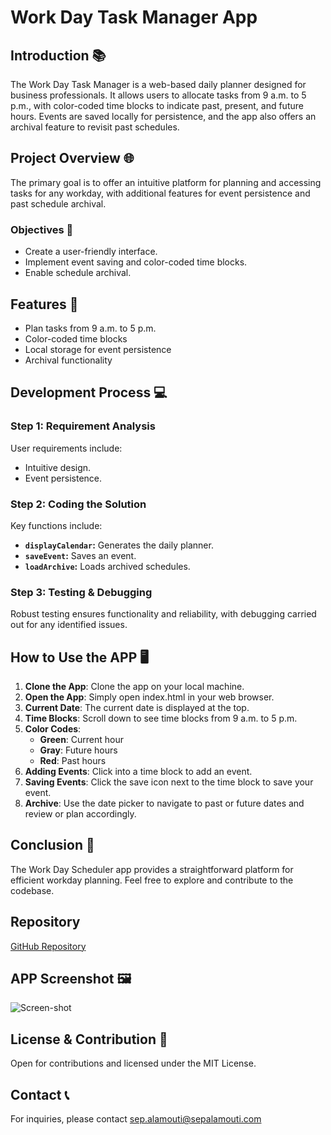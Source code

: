 # Work Day Task Manager App

## Introduction 📚

The Work Day Task Manager is a web-based daily planner designed for business professionals. It allows users to allocate tasks from 9 a.m. to 5 p.m., with color-coded time blocks to indicate past, present, and future hours. Events are saved locally for persistence, and the app also offers an archival feature to revisit past schedules.
## Project Overview 🌐

The primary goal is to offer an intuitive platform for planning and accessing tasks for any workday, with additional features for event persistence and past schedule archival.

### Objectives 🎯

- Create a user-friendly interface.
- Implement event saving and color-coded time blocks.
- Enable schedule archival.

## Features 📝

- Plan tasks from 9 a.m. to 5 p.m.
- Color-coded time blocks
- Local storage for event persistence
- Archival functionality

## Development Process 💻

### Step 1: Requirement Analysis

User requirements include:
- Intuitive design.
- Event persistence.

### Step 2: Coding the Solution

Key functions include:

- **`displayCalendar`:** Generates the daily planner.
- **`saveEvent`:** Saves an event.
- **`loadArchive`:** Loads archived schedules.

### Step 3: Testing & Debugging

Robust testing ensures functionality and reliability, with debugging carried out for any identified issues.

## How to Use the APP 🖥️

1. **Clone the App**: Clone the app on your local machine.
1. **Open the App**: Simply open index.html in your web browser.
2. **Current Date**: The current date is displayed at the top.
3. **Time Blocks**: Scroll down to see time blocks from 9 a.m. to 5 p.m.
4. **Color Codes**:
    - **Green**: Current hour
    - **Gray**: Future hours
    - **Red**: Past hours
5. **Adding Events**: Click into a time block to add an event.
6. **Saving Events**: Click the save icon next to the time block to save your event.
7. **Archive**: Use the date picker to navigate to past or future dates and review or plan accordingly.

## Conclusion 🏁

The Work Day Scheduler app provides a straightforward platform for efficient workday planning. Feel free to explore and contribute to the codebase.

## Repository
[GitHub Repository](https://github.com/MrSep01/Work-Day-Task-Manager)


## APP Screenshot 🖼️

![Screen-shot](./assets/images/work-day-scheduler.gif)

## License & Contribution 📜

Open for contributions and licensed under the MIT License.

## Contact 📞

For inquiries, please contact sep.alamouti@sepalamouti.com